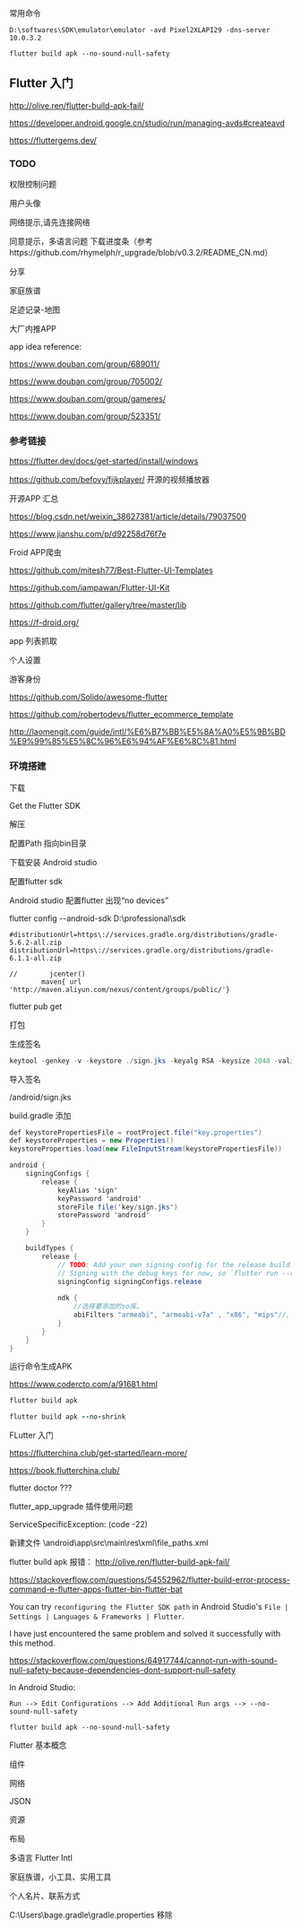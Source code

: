 常用命令

```
D:\softwares\SDK\emulator\emulator -avd Pixel2XLAPI29 -dns-server 10.0.3.2

flutter build apk --no-sound-null-safety

```



## Flutter 入门

http://olive.ren/flutter-build-apk-fail/

https://developer.android.google.cn/studio/run/managing-avds#createavd

https://fluttergems.dev/

### TODO

权限控制问题

用户头像

网络提示,请先连接网络 

同意提示，多语言问题
下载进度条（参考https://github.com/rhymelph/r_upgrade/blob/v0.3.2/README_CN.md）

分享

家庭族谱

足迹记录-地图

大厂内推APP



app idea reference:

https://www.douban.com/group/689011/

https://www.douban.com/group/705002/

https://www.douban.com/group/gameres/

https://www.douban.com/group/523351/


### 参考链接

https://flutter.dev/docs/get-started/install/windows

https://github.com/befovy/fijkplayer/ 开源的视频播放器

开源APP 汇总

https://blog.csdn.net/weixin_38627381/article/details/79037500

https://www.jianshu.com/p/d92258d76f7e

Froid APP爬虫



https://github.com/mitesh77/Best-Flutter-UI-Templates

https://github.com/iampawan/Flutter-UI-Kit

https://github.com/flutter/gallery/tree/master/lib


https://f-droid.org/

app 列表抓取

个人设置

游客身份



https://github.com/Solido/awesome-flutter

https://github.com/robertodevs/flutter_ecommerce_template

http://laomengit.com/guide/intl/%E6%B7%BB%E5%8A%A0%E5%9B%BD%E9%99%85%E5%8C%96%E6%94%AF%E6%8C%81.html




### 环境搭建

下载

Get the Flutter SDK

解压

配置Path 指向bin目录

下载安装 Android studio

配置flutter sdk

Android studio 配置flutter 出现“no devices”

flutter config --android-sdk D:\professional\sdk

```
#distributionUrl=https\://services.gradle.org/distributions/gradle-5.6.2-all.zip
distributionUrl=https\://services.gradle.org/distributions/gradle-6.1.1-all.zip
```



```
//        jcenter()
        maven{ url 'http://maven.aliyun.com/nexus/content/groups/public/'}
```



flutter pub get

打包

生成签名

```csharp
keytool -genkey -v -keystore ./sign.jks -keyalg RSA -keysize 2048 -validity 10000 -alias sign
```

导入签名

/android/sign.jks



build.gradle 添加

```csharp
def keystorePropertiesFile = rootProject.file("key.properties")
def keystoreProperties = new Properties()
keystoreProperties.load(new FileInputStream(keystorePropertiesFile))

android {
    signingConfigs {
        release {
            keyAlias 'sign'
            keyPassword 'android'
            storeFile file('key/sign.jks')
            storePassword 'android'
        }
    }

    buildTypes {
        release {
            // TODO: Add your own signing config for the release build.
            // Signing with the debug keys for now, so `flutter run --release` works.
            signingConfig signingConfigs.release
                
            ndk {
                //选择要添加的so库。
                abiFilters "armeabi", "armeabi-v7a" , "x86", "mips"//, "x86", "mips"
            }
        }
    }
}
```



运行命令生成APK

https://www.codercto.com/a/91681.html



```ruby
flutter build apk

flutter build apk --no-shrink
```



FLutter 入门

https://flutterchina.club/get-started/learn-more/

https://book.flutterchina.club/

flutter doctor ???

flutter_app_upgrade 插件使用问题

ServiceSpecificException: (code -22)

新建文件 \android\app\src\main\res\xml\file_paths.xml

flutter build apk 报错：
http://olive.ren/flutter-build-apk-fail/



https://stackoverflow.com/questions/54552962/flutter-build-error-process-command-e-flutter-apps-flutter-bin-flutter-bat

You can try `reconfiguring the Flutter SDK path` in Android Studio's `File | Settings | Languages & Frameworks | Flutter`.

I have just encountered the same problem and solved it successfully with this method.



https://stackoverflow.com/questions/64917744/cannot-run-with-sound-null-safety-because-dependencies-dont-support-null-safety

In Android Studio:

```
Run --> Edit Configurations --> Add Additional Run args --> --no-sound-null-safety
```



```
flutter build apk --no-sound-null-safety
```



Flutter 基本概念

组件

网络

JSON

资源

布局

多语言 Flutter Intl

家庭族谱，小工具、实用工具

个人名片、联系方式

C:\Users\bage\.gradle\gradle.properties
移除

